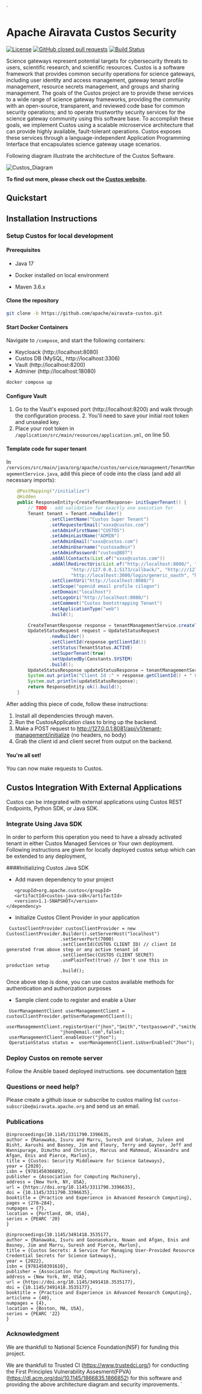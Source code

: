 <!--
    Licensed to the Apache Software Foundation (ASF) under one
    or more contributor license agreements.  See the NOTICE file
    distributed with this work for additional information
    regarding copyright ownership.  The ASF licenses this file
    to you under the Apache License, Version 2.0 (the
    "License"); you may not use this file except in compliance
    with the License.  You may obtain a copy of the License at

      http://www.apache.org/licenses/LICENSE-2.0

    Unless required by applicable law or agreed to in writing,
    software distributed under the License is distributed on an
    "AS IS" BASIS, WITHOUT WARRANTIES OR CONDITIONS OF ANY
    KIND, either express or implied.  See the License for the
    specific language governing permissions and limitations
    under the License.
-->`

# Apache Airavata Custos Security

[![License](http://img.shields.io/badge/license-Apache--2-blue.svg?style=flat)](https://apache.org/licenses/LICENSE-2.0)
[![GitHub closed pull requests](https://img.shields.io/github/issues-pr-closed/apache/airavata-custos)](https://github.com/apache/airavata-custos/pulls?q=is%3Apr+is%3Aclosed)
[![Build Status](https://travis-ci.org/apache/airavata-custos.png?branch=develop)](https://travis-ci.org/github/apache/airavata-custos)

Science gateways represent potential targets for cybersecurity threats to users, scientific research, and scientific resources. Custos is a software framework that provides common security operations for science gateways, including user identity and access management, gateway tenant profile management, resource secrets management, and groups and sharing management. The goals of the Custos project are to provide these services to a wide range of science gateway frameworks, providing the community with an open-source, transparent, and reviewed code base for common security operations; and to operate trustworthy security services for the science gateway community using this software base. To accomplish these goals, we implement Custos using a scalable microservice architecture that can provide highly available, fault-tolerant operations. Custos exposes these services through a language-independent Application Programming Interface that encapsulates science gateway usage scenarios.


Following diagram illustrate the architecture of the Custos Software.


![Custos_Diagram](Custos_Diagram.png)

**To find out more, please check out the [Custos website](https://airavata.apache.org/custos/).**

## Quickstart

## Installation Instructions

### Setup Custos for local development

#### Prerequisites

* Java 17

* Docker installed on local environment 

* Maven 3.6.x

#### Clone the repository
```sh
git clone -b https://github.com/apache/airavata-custos.git
```

#### Start Docker Containers
Navigate to `/compose`, and start the following containers:
- Keycloack (http://localhost:8080)
- Custos DB (MySQL, http://localhost:3306)
- Vault (http://localhost:8200)
- Adminer (http://localhost:18080)

```sh
docker compose up
```

#### Configure Vault
1. Go to the Vault's exposed port (http://localhost:8200) and walk through the configuration process. 
   2. You'll need to save your initial root token and unsealed key.
3. Place your root token in `/application/src/main/resources/application.yml`, on line 50.

#### Template code for super tenant
In `/services/src/main/java/org/apache/custos/service/management/TenantManagementService.java`, add this piece of code into the class (and add all necessary imports):

```java
    @PostMapping("/initialize")
    @Hidden
    public ResponseEntity<CreateTenantResponse> initSuperTenant() {
        // TODO - add validation for exactly one execution for
        Tenant tenant = Tenant.newBuilder()
                .setClientName("Custos Super Tenant")
                .setRequesterEmail("xxxx@custos.com")
                .setAdminFirstName("CUSTOS")
                .setAdminLastName("ADMIN")
                .setAdminEmail("xxxx@custos.com")
                .setAdminUsername("custosadmin")
                .setAdminPassword("custos@887")
                .addAllContacts(List.of("xxxx@custos.com"))
                .addAllRedirectUris(List.of("http://localhost:8080/", "http://localhost:5173/callback/",
                        "http://127.0.0.1:5173/callback/", "http:///127.0.0.1:8081/swagger-ui/oauth2-redirect.html",
                        "http://localhost:3000/login/generic_oauth", "http://localhost:8000/hub/oauth_callback"))
                .setClientUri("http://localhost:8080/")
                .setScope("openid email profile cilogon")
                .setDomain("localhost")
                .setLogoUri("http://localhost:8080/")
                .setComment("Custos bootstrapping Tenant")
                .setApplicationType("web")
                .build();

        CreateTenantResponse response = tenantManagementService.createTenant(tenant);
        UpdateStatusRequest request = UpdateStatusRequest
                .newBuilder()
                .setClientId(response.getClientId())
                .setStatus(TenantStatus.ACTIVE)
                .setSuperTenant(true)
                .setUpdatedBy(Constants.SYSTEM)
                .build();
        UpdateStatusResponse updateStatusResponse = tenantManagementService.updateTenantStatus(request);
        System.out.println("Client Id :" + response.getClientId() + " Client Secret :" + response.getClientSecret());
        System.out.println(updateStatusResponse);
        return ResponseEntity.ok().build();
    }
```

After adding this piece of code, follow these instructions:
1. Install all dependencies through maven.
2. Run the CustosApplication class to bring up the backend.
3. Make a POST request to http://127.0.0.1:8081/api/v1/tenant-management/initialize (no headers, no body)
4. Grab the client id and client secret from output on the backend.

#### You're all set!
You can now make requests to Custos.


## Custos Integration With External Applications
Custos can be integrated with external applications using Custos REST Endpoints, Python SDK, or Java SDK.

### Integrate Using Java SDK
In order to perform this operation you need to have a already activated tenant in either Custos Managed Services or Your own deployment.
Following instructions are given for locally deployed custos setup which can be extended to any deployment,

####Initializing Custos Java SDK

* Add maven dependency to your project
```<dependency>
   <groupId>org.apache.custos</groupId>
   <artifactId>custos-java-sdk</artifactId>
   <version>1.1-SNAPSHOT</version>
</dependency>
```

* Initialize Custos Client Provider in your application
```
 CustosClientProvider custosClientProvider = new CustosClientProvider.Builder().setServerHost("localhost")
                    .setServerPort(7000)
                    .setClientId(CUSTOS CLIENT ID) // client Id generated from above step or any active tenant id
                    .setClientSec(CUSTOS CLIENT SECRET)  
                    .usePlainText(true) // Don't use this in production setup
                    .build();
```
Once above step is done, you can use custos available methods for  authentication and authorization purposes
* Sample client code to register and enable a User

```
 UserManagementClient userManagementClient =  custosClientProvider.getUserManagementClient();
 userManagementClient.registerUser("jhon","Smith","testpassword","smith@1",
                    "jhon@email.com",false);
 userManagementClient.enableUser("jhon");
 OperationStatus status =  userManagementClient.isUserEnabled("Jhon");
```
##### 
### Deploy Custos on remote server

Follow the Ansible based deployed instructions. see documentation [here](ansible/README.md)


### Questions or need help?
Please create a github issue or subscribe to custos mailing list ```custos-subscribe@airavata.apache.org``` and send us an email.

### Publications

```
@inproceedings{10.1145/3311790.3396635,
author = {Ranawaka, Isuru and Marru, Suresh and Graham, Juleen and Bisht, Aarushi and Basney, Jim and Fleury, Terry and Gaynor, Jeff and Wannipurage, Dimuthu and Christie, Marcus and Mahmoud, Alexandru and Afgan, Enis and Pierce, Marlon},
title = {Custos: Security Middleware for Science Gateways},
year = {2020},
isbn = {9781450366892},
publisher = {Association for Computing Machinery},
address = {New York, NY, USA},
url = {https://doi.org/10.1145/3311790.3396635},
doi = {10.1145/3311790.3396635},
booktitle = {Practice and Experience in Advanced Research Computing},
pages = {278–284},
numpages = {7},
location = {Portland, OR, USA},
series = {PEARC '20}
}
```

```
@inproceedings{10.1145/3491418.3535177,
author = {Ranawaka, Isuru and Goonasekara, Nuwan and Afgan, Enis and Basney, Jim and Marru, Suresh and Pierce, Marlon},
title = {Custos Secrets: A Service for Managing User-Provided Resource Credential Secrets for Science Gateways},
year = {2022},
isbn = {9781450391610},
publisher = {Association for Computing Machinery},
address = {New York, NY, USA},
url = {https://doi.org/10.1145/3491418.3535177},
doi = {10.1145/3491418.3535177},
booktitle = {Practice and Experience in Advanced Research Computing},
articleno = {40},
numpages = {4},
location = {Boston, MA, USA},
series = {PEARC '22}
}
```

### Acknowledgment

We are thankfull to National Science Foundation(NSF) for funding this project.

We are thankfull to  Trusted CI (https://www.trustedci.org/) for conducting the
First Principles Vulnerability Assesment(FPVA) (https://dl.acm.org/doi/10.1145/1866835.1866852) for this software and providing the above architecture diagram and security improvements. 
`
